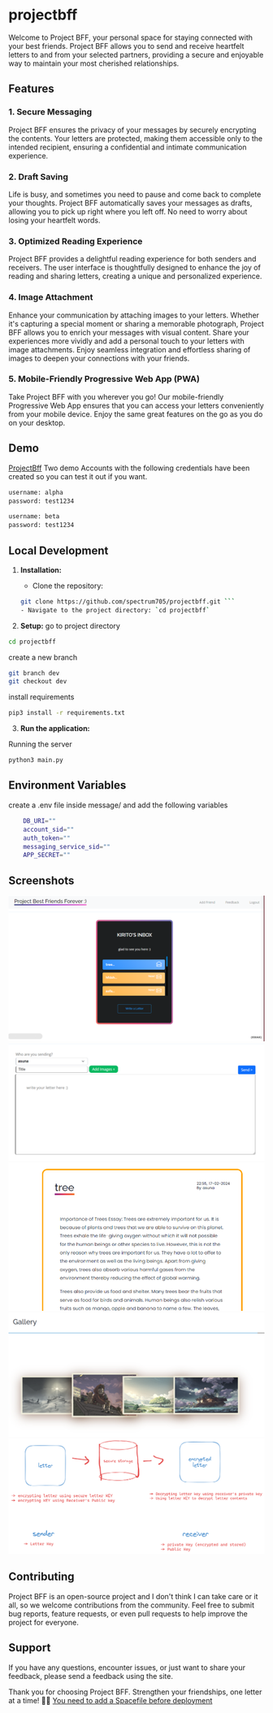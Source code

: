 # projectbff

Welcome to Project BFF, your personal space for staying connected with your best friends. Project BFF allows you to send and receive heartfelt letters to and from your selected partners, providing a secure and enjoyable way to maintain your most cherished relationships.


## Features

### 1. Secure Messaging

Project BFF ensures the privacy of your messages by securely encrypting the contents. Your letters are protected, making them accessible only to the intended recipient, ensuring a confidential and intimate communication experience.

### 2. Draft Saving

Life is busy, and sometimes you need to pause and come back to complete your thoughts. Project BFF automatically saves your messages as drafts, allowing you to pick up right where you left off. No need to worry about losing your heartfelt words.

### 3. Optimized Reading Experience

Project BFF provides a delightful reading experience for both senders and receivers. The user interface is thoughtfully designed to enhance the joy of reading and sharing letters, creating a unique and personalized experience.

### 4. Image Attachment

Enhance your communication by attaching images to your letters. Whether it's capturing a special moment or sharing a memorable photograph, Project BFF allows you to enrich your messages with visual content. Share your experiences more vividly and add a personal touch to your letters with image attachments. Enjoy seamless integration and effortless sharing of images to deepen your connections with your friends.

### 5. Mobile-Friendly Progressive Web App (PWA)

Take Project BFF with you wherever you go! Our mobile-friendly Progressive Web App ensures that you can access your letters conveniently from your mobile device. Enjoy the same great features on the go as you do on your desktop.



## Demo
[ProjectBff](https://tinyurl.com/projectbffs)
Two demo Accounts with the following credentials have been created so you can test it out if you want.
```bash
username: alpha
password: test1234
```
```bash
username: beta
password: test1234
```


## Local Development
1. **Installation:**

   - Clone the repository: 
   ```bash 
   git clone https://github.com/spectrum705/projectbff.git ```
   - Navigate to the project directory: `cd projectbff`

2. **Setup:**
go to project directory
```bash
cd projectbff
```

create a new branch 
```bash 
git branch dev
git checkout dev
```

install requirements
```bash
pip3 install -r requirements.txt 
```


3. **Run the application:**

Running the server
```bash
python3 main.py
```
## Environment Variables

create a .env file inside message/ and add the following variables
```bash
    DB_URI=""
    account_sid=""
    auth_token=""
    messaging_service_sid=""
    APP_SECRET=""

```

## Screenshots
![home page](/home.png)
![write Page](/write.png)
![Letter Page](/letter.png)
![gallery Page](/gallery.png)
![Encryption steps](/enc.png)


## Contributing

Project BFF is an open-source project and I don't think I can take care or it all, so we welcome contributions from the community. Feel free to submit bug reports, feature requests, or even pull requests to help improve the project for everyone.

## Support

If you have any questions, encounter issues, or just want to share your feedback, please send a feedback using the site.

Thank you for choosing Project BFF. Strengthen your friendships, one letter at a time! 💌🌟
[You need to add a Spacefile before deployment ](https://deta.space/docs/en/reference/spacefile)